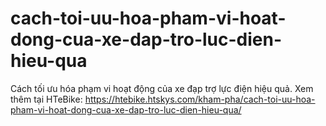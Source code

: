 # cach-toi-uu-hoa-pham-vi-hoat-dong-cua-xe-dap-tro-luc-dien-hieu-qua
Cách tối ưu hóa phạm vi hoạt động của xe đạp trợ lực điện hiệu quả. Xem thêm tại HTeBike: https://htebike.htskys.com/kham-pha/cach-toi-uu-hoa-pham-vi-hoat-dong-cua-xe-dap-tro-luc-dien-hieu-qua/
